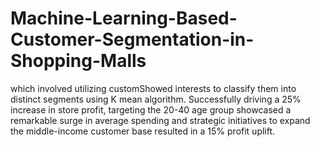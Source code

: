 # Machine-Learning-Based-Customer-Segmentation-in-Shopping-Malls
which involved utilizing customShowed interests to classify them into distinct segments using K mean algorithm. Successfully driving a 25% increase in store profit, targeting the 20-40 age group showcased a remarkable surge in average spending and strategic initiatives to expand the middle-income customer base resulted in a 15% profit uplift. 
